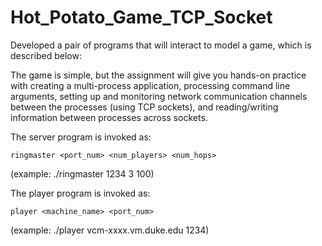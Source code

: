 # Hot_Potato_Game_TCP_Socket
Developed a pair of programs that will interact to model a game, which is described below:

The game is simple, but the assignment will give you hands-on practice with creating a multi-process application, processing command line arguments, setting up and monitoring network communication channels between the processes (using TCP sockets), and reading/writing information between processes across sockets.

The server program is invoked as:

`ringmaster <port_num> <num_players> <num_hops>`

(example: ./ringmaster 1234 3 100)

The player program is invoked as:

`player <machine_name> <port_num>`

(example: ./player vcm-xxxx.vm.duke.edu 1234)
